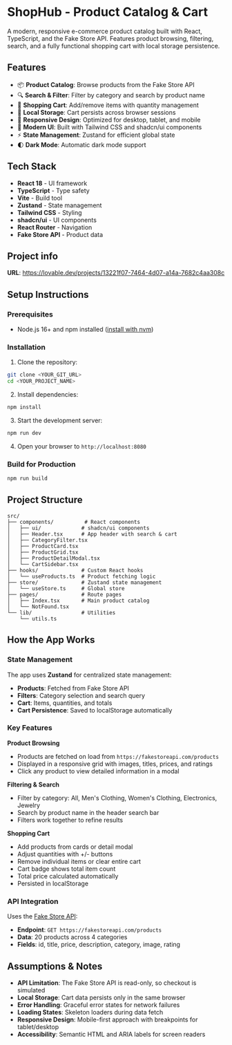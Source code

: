 # ShopHub - Product Catalog & Cart

A modern, responsive e-commerce product catalog built with React, TypeScript, and the Fake Store API. Features product browsing, filtering, search, and a fully functional shopping cart with local storage persistence.

## Features

- 📦 **Product Catalog**: Browse products from the Fake Store API
- 🔍 **Search & Filter**: Filter by category and search by product name
- 🛒 **Shopping Cart**: Add/remove items with quantity management
- 💾 **Local Storage**: Cart persists across browser sessions
- 📱 **Responsive Design**: Optimized for desktop, tablet, and mobile
- 🎨 **Modern UI**: Built with Tailwind CSS and shadcn/ui components
- ⚡ **State Management**: Zustand for efficient global state
- 🌓 **Dark Mode**: Automatic dark mode support

## Tech Stack

- **React 18** - UI framework
- **TypeScript** - Type safety
- **Vite** - Build tool
- **Zustand** - State management
- **Tailwind CSS** - Styling
- **shadcn/ui** - UI components
- **React Router** - Navigation
- **Fake Store API** - Product data

## Project info

**URL**: https://lovable.dev/projects/13221f07-7464-4d07-a14a-7682c4aa308c

## Setup Instructions

### Prerequisites
- Node.js 16+ and npm installed ([install with nvm](https://github.com/nvm-sh/nvm#installing-and-updating))

### Installation

1. Clone the repository:
```sh
git clone <YOUR_GIT_URL>
cd <YOUR_PROJECT_NAME>
```

2. Install dependencies:
```sh
npm install
```

3. Start the development server:
```sh
npm run dev
```

4. Open your browser to `http://localhost:8080`

### Build for Production
```sh
npm run build
```

## Project Structure

```
src/
├── components/          # React components
│   ├── ui/             # shadcn/ui components
│   ├── Header.tsx      # App header with search & cart
│   ├── CategoryFilter.tsx
│   ├── ProductCard.tsx
│   ├── ProductGrid.tsx
│   ├── ProductDetailModal.tsx
│   └── CartSidebar.tsx
├── hooks/              # Custom React hooks
│   └── useProducts.ts  # Product fetching logic
├── store/              # Zustand state management
│   └── useStore.ts     # Global store
├── pages/              # Route pages
│   ├── Index.tsx       # Main product catalog
│   └── NotFound.tsx
└── lib/                # Utilities
    └── utils.ts
```

## How the App Works

### State Management
The app uses **Zustand** for centralized state management:
- **Products**: Fetched from Fake Store API
- **Filters**: Category selection and search query
- **Cart**: Items, quantities, and totals
- **Cart Persistence**: Saved to localStorage automatically

### Key Features

**Product Browsing**
- Products are fetched on load from `https://fakestoreapi.com/products`
- Displayed in a responsive grid with images, titles, prices, and ratings
- Click any product to view detailed information in a modal

**Filtering & Search**
- Filter by category: All, Men's Clothing, Women's Clothing, Electronics, Jewelry
- Search by product name in the header search bar
- Filters work together to refine results

**Shopping Cart**
- Add products from cards or detail modal
- Adjust quantities with +/- buttons
- Remove individual items or clear entire cart
- Cart badge shows total item count
- Total price calculated automatically
- Persisted in localStorage

### API Integration
Uses the [Fake Store API](https://fakestoreapi.com/):
- **Endpoint**: `GET https://fakestoreapi.com/products`
- **Data**: 20 products across 4 categories
- **Fields**: id, title, price, description, category, image, rating

## Assumptions & Notes

- **API Limitation**: The Fake Store API is read-only, so checkout is simulated
- **Local Storage**: Cart data persists only in the same browser
- **Error Handling**: Graceful error states for network failures
- **Loading States**: Skeleton loaders during data fetch
- **Responsive Design**: Mobile-first approach with breakpoints for tablet/desktop
- **Accessibility**: Semantic HTML and ARIA labels for screen readers